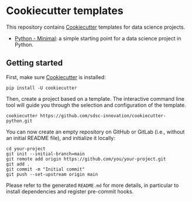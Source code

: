 # Cookiecutter templates

This repository contains [Cookiecutter](https://github.com/cookiecutter/cookiecutter) templates for data science projects.

 * [Python - Minimal](./python-minimal/): a simple starting point for a data science project in Python.


## Getting started

First, make sure [Cookiecutter](https://github.com/cookiecutter/cookiecutter) is installed:

```
pip install -U cookiecutter
```

Then, create a project based on a template.
The interactive command line tool will guide you through the selection and configuration of the template.

```
cookiecutter https://github.com/sdsc-innovation/cookiecutter-python.git
```

You can now create an empty repository on GitHub or GitLab (i.e., without an initial README file), and initialize it locally:

```
cd your-project
git init --initial-branch=main
git remote add origin https://github.com/you/your-project.git
git add .
git commit -m "Initial commit"
git push --set-upstream origin main
```

Please refer to the generated `README.md` for more details, in particular to install dependencies and register pre-commit hooks.
